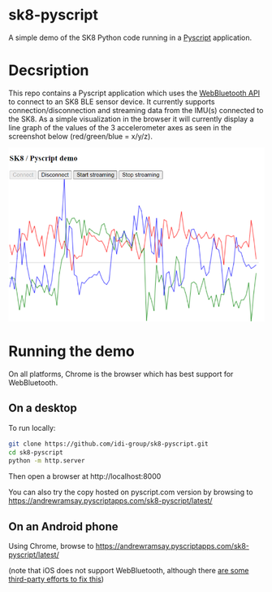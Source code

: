 # sk8-pyscript
A simple demo of the SK8 Python code running in a [Pyscript](https://pyscript.net/) application.

# Decsription

This repo contains a Pyscript application which uses the [WebBluetooth API](https://developer.mozilla.org/en-US/docs/Web/API/Web_Bluetooth_API) to connect to an SK8 BLE sensor device. It currently supports connection/disconnection and streaming data from the IMU(s) connected to the SK8. As a simple visualization in the browser it will currently display a line graph of the values of the 3 accelerometer axes as seen in the screenshot below (red/green/blue = x/y/z). 

![](pyscript_demo.png)

# Running the demo

On all platforms, Chrome is the browser which has best support for WebBluetooth.

## On a desktop

To run locally:
```sh
git clone https://github.com/idi-group/sk8-pyscript.git
cd sk8-pyscript
python -m http.server
```

Then open a browser at http://localhost:8000 

You can also try the copy hosted on pyscript.com version by browsing to https://andrewramsay.pyscriptapps.com/sk8-pyscript/latest/

## On an Android phone 

Using Chrome, browse to https://andrewramsay.pyscriptapps.com/sk8-pyscript/latest/

(note that iOS does not support WebBluetooth, although there [are some third-party efforts to fix this](https://github.com/daphtdazz/WebBLE))
